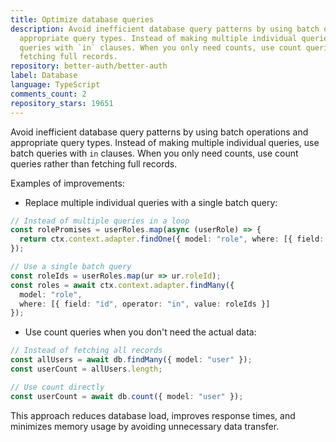 ```yaml
---
title: Optimize database queries
description: Avoid inefficient database query patterns by using batch operations and
  appropriate query types. Instead of making multiple individual queries, use batch
  queries with `in` clauses. When you only need counts, use count queries rather than
  fetching full records.
repository: better-auth/better-auth
label: Database
language: TypeScript
comments_count: 2
repository_stars: 19651
---
```


Avoid inefficient database query patterns by using batch operations and appropriate query types. Instead of making multiple individual queries, use batch queries with `in` clauses. When you only need counts, use count queries rather than fetching full records.

Examples of improvements:
- Replace multiple individual queries with a single batch query:
```typescript
// Instead of multiple queries in a loop
const rolePromises = userRoles.map(async (userRole) => {
  return ctx.context.adapter.findOne({ model: "role", where: [{ field: "id", value: userRole.roleId }] });
});

// Use a single batch query
const roleIds = userRoles.map(ur => ur.roleId);
const roles = await ctx.context.adapter.findMany({ 
  model: "role", 
  where: [{ field: "id", operator: "in", value: roleIds }] 
});
```

- Use count queries when you don't need the actual data:
```typescript
// Instead of fetching all records
const allUsers = await db.findMany({ model: "user" });
const userCount = allUsers.length;

// Use count directly
const userCount = await db.count({ model: "user" });
```

This approach reduces database load, improves response times, and minimizes memory usage by avoiding unnecessary data transfer.
